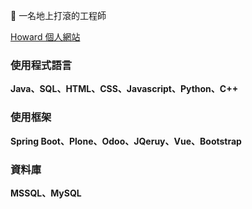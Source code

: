 🔭 一名地上打滾的工程師
<div>
  <a href="https://www.howardli.blog/#home">Howard 個人網站</a>
</div>
<h3>使用程式語言</h3>
<b>Java、SQL、HTML、CSS、Javascript、Python、C++</b>
<h3>使用框架</h3>
<b>Spring Boot、Plone、Odoo、JQeruy、Vue、Bootstrap</b>
<h3>資料庫</h3>
<b>MSSQL、MySQL</b>
